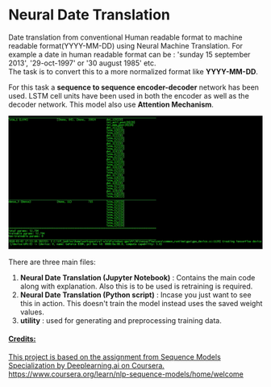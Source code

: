 # Neural Date Translation

Date translation from conventional Human readable format to machine readable format(YYYY-MM-DD) using Neural Machine Translation.
For example a date in human readable format can be : 'sunday 15 september 2013', '29-oct-1997' or '30 august 1985' etc.<br>
The task is to convert this to a more normalized format like **YYYY-MM-DD**.

For this task a **sequence to sequence encoder-decoder** network has been used. LSTM cell units  have been used in both the encoder as well as the decoder network.
This model also use **Attention Mechanism**.

![Alt Text](media/1.gif)


There are three main files:
1. **Neural Date Translation (Jupyter Notebook)** : Contains the main code along with explanation. Also this is to be used is retraining is required.
2. **Neural Date Translation (Python script)** : Incase you just want to see this in action. This doesn't train the model instead uses the saved weight values.
3. **utility** : used for generating and preprocessing training data.<br>







#### <u>Credits:
This project is based on the assignment from Sequence Models Specialization by Deeplearning.ai on Coursera. <br>https://www.coursera.org/learn/nlp-sequence-models/home/welcome
